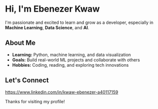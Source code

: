 # Hi, I'm Ebenezer Kwaw

I'm passionate and excited to learn and grow as a developer, especially in **Machine Learning**, **Data Science**, and **AI**.

## About Me
- **Learning:** Python, machine learning, and data visualization
- **Goals:** Build real-world ML projects and collaborate with others
- **Hobbies:** Coding, reading, and exploring tech innovations

## Let's Connect
https://www.linkedin.com/in/kwaw-ebenezer-a40117159

Thanks for visiting my profile!

<!---
kwaw-ebn/kwaw-ebn is a ✨ special ✨ repository because its `README.md` (this file) appears on your GitHub profile.
You can click the Preview link to take a look at your changes.
--->
